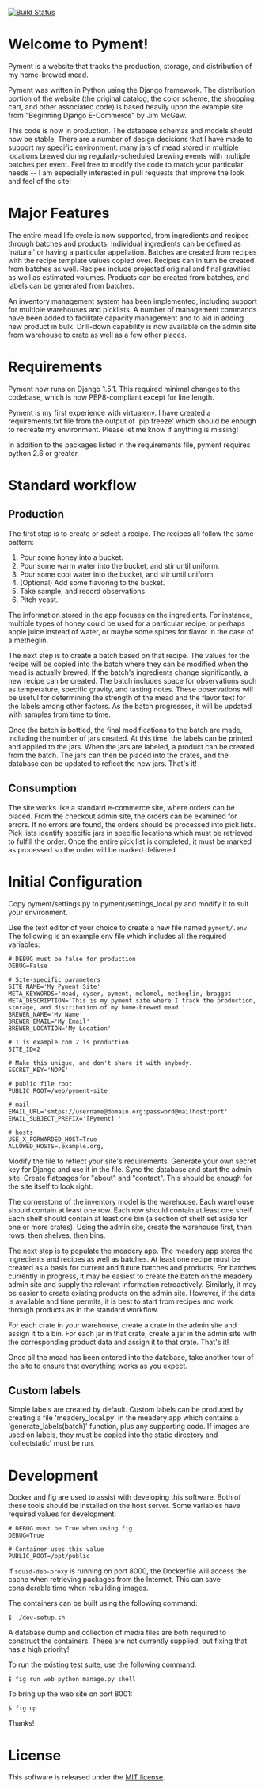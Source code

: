[![Build Status](https://travis-ci.org/mathuin/pyment.svg?branch=master)](https://travis-ci.org/mathuin/pyment)

# Welcome to Pyment!

Pyment is a website that tracks the production, storage, and distribution of my home-brewed mead.

Pyment was written in Python using the Django framework. The distribution portion of the website (the original catalog, the color scheme, the shopping cart, and other associated code) is based heavily upon the example site from "Beginning Django E-Commerce" by Jim McGaw.

This code is now in production.  The database schemas and models should now be stable.  There are a number of design decisions that I have made to support my specific environment: many jars of mead stored in multiple locations brewed during regularly-scheduled brewing events with multiple batches per event.  Feel free to modify the code to match your particular needs -- I am especially interested in pull requests that improve the look and feel of the site!

# Major Features

The entire mead life cycle is now supported, from ingredients and recipes through batches and products.  Individual ingredients can be defined as 'natural' or having a particular appellation.  Batches are created from recipes with the recipe template values copied over.  Recipes can in turn be created from batches as well.  Recipes include projected original and final gravities as well as estimated volumes.  Products can be created from batches, and labels can be generated from batches.

An inventory management system has been implemented, including support for multiple warehouses and picklists.  A number of management commands have been added to facilitate capacity management and to aid in adding new product in bulk.  Drill-down capability is now available on the admin site from warehouse to crate as well as a few other places.

# Requirements

Pyment now runs on Django 1.5.1.  This required minimal changes to the codebase, which is now PEP8-compliant except for line length.  

Pyment is my first experience with virtualenv.  I have created a requirements.txt file from the output of 'pip freeze' which should be enough to recreate my environment.  Please let me know if anything is missing!

In addition to the packages listed in the requirements file, pyment requires python 2.6 or greater.

# Standard workflow

## Production

The first step is to create or select a recipe.  The recipes all follow the same pattern:

1.  Pour some honey into a bucket.
2.  Pour some warm water into the bucket, and stir until uniform.
3.  Pour some cool water into the bucket, and stir until uniform.
4.  (Optional) Add some flavoring to the bucket.
5.  Take sample, and record observations.
6.  Pitch yeast.
	
The information stored in the app focuses on the ingredients.  For instance, multiple types of honey could be used for a particular recipe, or perhaps apple juice instead of water, or maybe some spices for flavor in the case of a metheglin.

The next step is to create a batch based on that recipe.  The values for the recipe will be copied into the batch where they can be modified when the mead is actually brewed.  If the batch's ingredients change significantly, a new recipe can be created.  The batch includes space for observations such as temperature, specific gravity, and tasting notes.  These observations will be useful for determining the strength of the mead and the flavor text for the labels among other factors.  As the batch progresses, it will be updated with samples from time to time.

Once the batch is bottled, the final modifications to the batch are made, including the number of jars created.  At this time, the labels can be printed and applied to the jars.  When the jars are labeled, a product can be created from the batch.  The jars can then be placed into the crates, and the database can be updated to reflect the new jars.  That's it!

## Consumption

The site works like a standard e-commerce site, where orders can be placed.  From the checkout admin site, the orders can be examined for errors.  If no errors are found, the orders should be processed into pick lists.  Pick lists identify specific jars in specific locations which must be retrieved to fulfill the order.  Once the entire pick list is completed, it must be marked as processed so the order will be marked delivered.

# Initial Configuration

Copy pyment/settings.py to pyment/settings_local.py and modify it to suit your environment.

Use the text editor of your choice to create a new file named
```pyment/.env```.  The following is an example env file which
includes all the required variables:

```
# DEBUG must be false for production
DEBUG=False

# Site-specific parameters
SITE_NAME='My Pyment Site'
META_KEYWORDS='mead, cyser, pyment, melomel, metheglin, braggot'
META_DESCRIPTION='This is my pyment site where I track the production, storage, and distribution of my home-brewed mead.'
BREWER_NAME='My Name'
BREWER_EMAIL='My Email'
BREWER_LOCATION='My Location'

# 1 is example.com 2 is production
SITE_ID=2

# Make this unique, and don't share it with anybody.
SECRET_KEY='NOPE'

# public file root
PUBLIC_ROOT=/web/pyment-site

# mail
EMAIL_URL='smtps://username@domain.org:password@mailhost:port'
EMAIL_SUBJECT_PREFIX='[Pyment] '

# hosts
USE_X_FORWARDED_HOST=True
ALLOWED_HOSTS=.example.org,
```

Modify the file to reflect your site's requirements.  Generate your own secret key for Django and use it in the file.  Sync the database and start the admin site.  Create flatpages for "about" and "contact".  This should be enough for the site itself to look right.

The cornerstone of the inventory model is the warehouse.  Each warehouse should contain at least one row.  Each row should contain at least one shelf.  Each shelf should contain at least one bin (a section of shelf set aside for one or more crates).  Using the admin site, create the warehouse first, then rows, then shelves, then bins.

The next step is to populate the meadery app.  The meadery app stores the ingredients and recipes as well as batches.  At least one recipe must be created as a basis for current and future batches and products.  For batches currently in progress, it may be easiest to create the batch on the meadery admin site and supply the relevant information retroactively.  Similarly, it may be easier to create existing products on the admin site.  However, if the data is available and time permits, it is best to start from recipes and work through products as in the standard workflow.

For each crate in your warehouse, create a crate in the admin site and assign it to a bin.  For each jar in that crate, create a jar in the admin site with the corresponding product data and assign it to that crate.  That's it!

Once all the mead has been entered into the database, take another tour of the site to ensure that everything works as you expect.

## Custom labels

Simple labels are created by default.  Custom labels can be produced by creating a file 'meadery\_local.py' in the meadery app which contains a 'generate\_labels(batch)' function, plus any supporting code.  If images are used on labels, they must be copied into the static directory and 'collectstatic' must be run.

# Development

Docker and fig are used to assist with developing this software.  Both of these tools should be installed on the host server.  Some variables have required values for development:

```
# DEBUG must be True when using fig
DEBUG=True

# Container uses this value
PUBLIC_ROOT=/opt/public
```

If ```squid-deb-proxy``` is running on port 8000, the Dockerfile will access the cache when retrieving packages from the Internet.  This can save considerable time when rebuilding images.

The containers can be built using the following command:

```
$ ./dev-setup.sh
```

A database dump and collection of media files are both required to construct the containers.  These are not currently supplied, but fixing that has a high priority!

To run the existing test suite, use the following command:

```
$ fig run web python manage.py shell
```

To bring up the web site on port 8001:

```
$ fig up
```

Thanks!

# License

This software is released under the [MIT license](http://opensource.org/licenses/mit-license.php).



